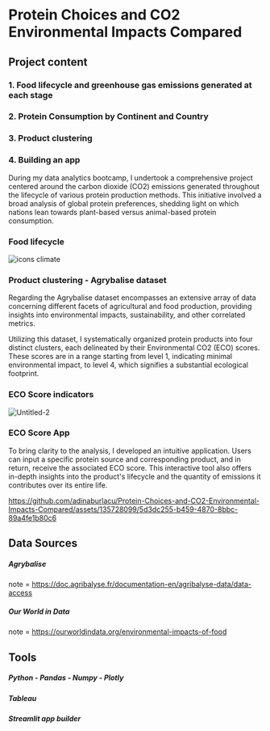 # Protein Choices and CO2 Environmental Impacts Compared
## Project content
### 1. Food lifecycle and greenhouse gas emissions generated at each stage
### 2. Protein Consumption by Continent and Country
### 3. Product clustering
### 4. Building an app

During my data analytics bootcamp, I undertook a comprehensive project centered around the carbon dioxide (CO2) emissions generated throughout the lifecycle of various protein production methods. This initiative involved a broad analysis of global protein preferences, shedding light on which nations lean towards plant-based versus animal-based protein consumption. 


### Food lifecycle 
![icons climate](https://github.com/adinaburlacu/Protein-Choices-and-CO2-Environmental-Impacts-Compared/assets/135728099/5ffce161-4edc-4752-8b60-4d84136bb331)



### Product clustering - Agrybalise dataset 

Regarding the Agrybalise dataset encompasses an extensive array of data concerning different facets of agricultural and food production, providing insights into environmental impacts, sustainability, and other correlated metrics. 


Utilizing this dataset, I systematically organized protein products into four distinct clusters, each delineated by their Environmental CO2 (ECO) scores. These scores are in a range starting from level 1, indicating minimal environmental impact, to level 4, which signifies a substantial ecological footprint.



### ECO Score indicators
![Untitled-2](https://github.com/adinaburlacu/Protein-Choices-and-CO2-Environmental-Impacts-Compared/assets/135728099/f802f214-4964-47d6-a30a-eafe254da4ed)


### ECO Score App
To bring clarity to the analysis, I developed an intuitive application. Users can input a specific protein source and corresponding product, and in return, receive the associated ECO score. This interactive tool also offers in-depth insights into the product's lifecycle and the quantity of emissions it contributes over its entire life.





https://github.com/adinaburlacu/Protein-Choices-and-CO2-Environmental-Impacts-Compared/assets/135728099/5d3dc255-b459-4870-8bbc-89a4fe1b80c6



## Data Sources
##### Agrybalise
note = https://doc.agribalyse.fr/documentation-en/agribalyse-data/data-access
##### Our World in Data
note = https://ourworldindata.org/environmental-impacts-of-food


## Tools
##### Python - Pandas - Numpy - Plotly 
##### Tableau
##### Streamlit app builder 
